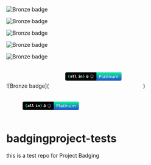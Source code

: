![Bronze badge](https://raw.githubusercontent.com/AllInOpenSource/ProjectBadging/main/src/assets/images/badges/badge.svg)

![Bronze badge](https://raw.githubusercontent.com/AllInOpenSource/ProjectBadging/main/src/assets/images/badges/badge.svg)

![Bronze badge](https://raw.githubusercontent.com/AllInOpenSource/ProjectBadging/main/src/assets/images/badges/badge.svg)

![Bronze badge](https://raw.githubusercontent.com/AllInOpenSource/ProjectBadging/main/src/assets/images/badges/badge.svg)

![Bronze badge](/home/kaxada/Projects/AllIn/BadgingAPI/assets/badge.svg)

![Bronze badge](<svg width="244" height="60" viewBox="0 0 244 60" fill="none" xmlns="http://www.w3.org/2000/svg">
<g filter="url(#filter0_d_2061_1478)">
<g clip-path="url(#clip0_2061_1478)">
<rect x="42.5" y="19" width="148" height="22" rx="4" fill="#030303"/>
<path d="M55.8672 31.4866C55.8672 30.9473 56.063 30.5217 56.4546 30.2097C56.8462 29.8977 57.3798 29.742 58.0551 29.7426H59.2021V29.2717C59.2033 29.1826 59.1824 29.0947 59.1412 29.0157C59.1 28.9367 59.0399 28.8691 58.9662 28.8191C58.7763 28.6943 58.5516 28.6336 58.3248 28.6458C58.1193 28.6384 57.9152 28.6832 57.7316 28.7758C57.6602 28.8113 57.5967 28.8607 57.5446 28.921C57.4925 28.9814 57.4529 29.0515 57.4282 29.1273H56.0309C56.0659 28.8927 56.1496 28.668 56.2765 28.4676C56.4037 28.2695 56.5694 28.0989 56.7637 27.9659C56.9755 27.822 57.2099 27.7146 57.4571 27.6481C57.7396 27.5717 58.0312 27.5344 58.3238 27.5373C58.6447 27.5337 58.9644 27.5758 59.2734 27.6625C59.5373 27.7368 59.7859 27.8578 60.0072 28.0198C60.2033 28.1638 60.3646 28.3501 60.479 28.5649C60.5934 28.7848 60.6514 29.0296 60.6476 29.2775V32.9369H59.2695V31.8776H59.1848C59.1673 32.0474 59.1129 32.2113 59.0254 32.3579C58.9379 32.5044 58.8194 32.6301 58.6782 32.726C58.3861 32.9308 58.015 33.0335 57.565 33.0342C57.0449 33.0342 56.6321 32.8958 56.3265 32.6191C56.0209 32.3424 55.8678 31.9649 55.8672 31.4866ZM58.1514 31.9209C58.4205 31.9325 58.6861 31.8565 58.9084 31.7043C58.9994 31.6433 59.0738 31.5607 59.1251 31.4639C59.1763 31.3671 59.2028 31.2591 59.2021 31.1496V30.6103H58.0551C57.8607 30.6002 57.6691 30.66 57.5149 30.7788C57.4463 30.838 57.3923 30.9123 57.3572 30.9958C57.3221 31.0794 57.3069 31.1699 57.3127 31.2603C57.3086 31.3528 57.3261 31.4449 57.3637 31.5295C57.4013 31.614 57.458 31.6887 57.5293 31.7476C57.7101 31.8766 57.9298 31.9392 58.1514 31.9248V31.9209Z" fill="white"/>
<path d="M64.4644 25.6953V31.1016C64.4567 31.1731 64.465 31.2455 64.4889 31.3133C64.5128 31.3811 64.5515 31.4427 64.6023 31.4936C64.6531 31.5445 64.7147 31.5834 64.7825 31.6074C64.8502 31.6314 64.9225 31.6399 64.994 31.6323H66.5849V32.9333H64.8515C64.2795 32.9333 63.8301 32.7709 63.5033 32.446C63.1765 32.1212 63.0141 31.6717 63.016 31.0978V26.9963H61.3789V25.6953H64.4644Z" fill="white"/>
<path d="M70.0074 25.6953V31.1016C69.9997 31.1732 70.0081 31.2456 70.032 31.3135C70.0559 31.3815 70.0947 31.4431 70.1457 31.494C70.1966 31.545 70.2583 31.5838 70.3262 31.6077C70.3941 31.6316 70.4665 31.64 70.5381 31.6323H72.128V32.9333H70.3946C69.8225 32.9333 69.3731 32.7709 69.0464 32.446C68.7196 32.1212 68.5591 31.6717 68.5649 31.0978V26.9963H66.9277V25.6953H70.0074Z" fill="white"/>
<path d="M77.2363 31.6254H79.119V28.9357H77.4819V27.6337H80.4672V31.6254H81.9609V32.936H77.2421L77.2363 31.6254ZM78.8301 26.0823C78.826 25.991 78.8416 25.8999 78.8759 25.8151C78.9101 25.7304 78.9621 25.654 79.0285 25.5911C79.1729 25.4641 79.3612 25.3985 79.5533 25.4082H79.8422C80.0346 25.3986 80.2231 25.4643 80.368 25.5911C80.4342 25.6541 80.4861 25.7305 80.5201 25.8152C80.5542 25.9 80.5696 25.991 80.5654 26.0823C80.5693 26.1739 80.5533 26.2654 80.5186 26.3503C80.4838 26.4352 80.4312 26.5117 80.3642 26.5744C80.2161 26.7024 80.0242 26.768 79.8287 26.7573H79.5495C79.3567 26.7675 79.1676 26.7018 79.0227 26.5744C78.9573 26.5108 78.9063 26.4341 78.8731 26.3492C78.8399 26.2643 78.8252 26.1733 78.8301 26.0823Z" fill="white"/>
<path d="M82.791 32.9367V27.6344H84.1595V28.5502H84.2558C84.2713 28.4031 84.317 28.2608 84.3901 28.1322C84.4631 28.0036 84.562 27.8915 84.6804 27.8029C84.918 27.6257 85.2297 27.5374 85.6155 27.5381C86.1548 27.5381 86.5805 27.7146 86.8925 28.0677C87.2045 28.4208 87.3602 28.9024 87.3595 29.5123V32.9338H85.915V29.6567C85.9218 29.5409 85.9053 29.4248 85.8664 29.3155C85.8276 29.2061 85.7671 29.1057 85.6887 29.0202C85.5197 28.8711 85.3021 28.7889 85.0767 28.7889C84.8514 28.7889 84.6338 28.8711 84.4647 29.0202C84.386 29.1056 84.3252 29.2059 84.286 29.3153C84.2468 29.4246 84.2299 29.5407 84.2365 29.6567V32.9309L82.791 32.9367Z" fill="white"/>
<path d="M50.6479 29.1406C51.2129 29.1406 51.4761 28.8773 51.4376 28.3509L51.3413 26.837C51.3252 26.5983 51.3579 26.3587 51.4376 26.1331C51.512 25.9339 51.6328 25.7553 51.79 25.6121C51.9545 25.4633 52.1479 25.3502 52.3582 25.2799C52.5991 25.1998 52.8517 25.1607 53.1055 25.1643H53.7613V26.2689H53.2692C53.0756 26.2566 52.8841 26.3147 52.7299 26.4326C52.6009 26.5414 52.5431 26.7157 52.5556 26.9526L52.6519 28.4664C52.6691 28.6239 52.6498 28.7832 52.5955 28.932C52.5412 29.0808 52.4534 29.2151 52.339 29.3245C52.0874 29.5456 51.7628 29.6656 51.4279 29.6615V29.7097C51.8131 29.7225 52.1184 29.8397 52.3438 30.0612C52.4566 30.1746 52.5429 30.3118 52.5962 30.4627C52.6495 30.6136 52.6685 30.7745 52.6519 30.9337L52.5556 32.4379C52.5447 32.5283 52.5552 32.62 52.5861 32.7056C52.6171 32.7912 52.6676 32.8684 52.7338 32.931C52.8827 33.0564 53.0739 33.1201 53.2683 33.1091H53.7604V34.2272H53.1055C52.8529 34.2303 52.6017 34.1896 52.363 34.1068C52.1487 34.0344 51.9519 33.9179 51.7852 33.7649C51.6261 33.6148 51.5038 33.4299 51.4279 33.2247C51.3441 32.997 51.3112 32.7538 51.3316 32.5121L51.4279 31.0464C51.4472 30.7838 51.3942 30.5847 51.269 30.4493C51.1439 30.3145 50.933 30.2461 50.6383 30.2461H49.5V29.1406H50.6479Z" fill="#06F395"/>
<path d="M89.5742 34.23V33.1119H90.0654C90.2607 33.1237 90.4539 33.0657 90.6104 32.9482C90.7424 32.8394 90.803 32.6689 90.7886 32.4378L90.6923 30.924C90.666 30.5638 90.7671 30.2778 90.9956 30.0659C91.2472 29.8449 91.5717 29.7248 91.9066 29.7289V29.6807C91.5674 29.6861 91.2393 29.5602 90.9908 29.3292C90.8785 29.2157 90.7933 29.0783 90.7416 28.9272C90.6899 28.7761 90.6731 28.6153 90.6923 28.4567L90.7886 26.9525C90.8004 26.8598 90.79 26.7655 90.7582 26.6776C90.7264 26.5897 90.6741 26.5106 90.6056 26.4469C90.4541 26.3221 90.2614 26.2585 90.0654 26.2688H89.5742V25.1604H90.2397C90.4904 25.1569 90.7398 25.1976 90.9764 25.2807C91.1868 25.3547 91.3799 25.471 91.5436 25.6226C91.7015 25.7717 91.8233 25.9548 91.8999 26.158C91.9829 26.3842 92.0141 26.626 91.9914 26.8659L91.8951 28.3412C91.8758 28.6041 91.9288 28.8025 92.054 28.9334C92.1792 29.0644 92.3901 29.126 92.6857 29.126H93.8326V30.2393H92.6876C92.122 30.2393 91.8585 30.506 91.897 31.0395L91.9933 32.5438C92.0094 32.7806 91.9766 33.0183 91.897 33.2419C91.824 33.4446 91.7053 33.6278 91.5503 33.7774C91.3876 33.93 91.1933 34.0451 90.9812 34.1144C90.7421 34.1938 90.4915 34.2328 90.2397 34.23H89.5742Z" fill="#06F395"/>
<path d="M102.517 33.4948L99.8043 30.1808C99.5203 29.829 99.2981 29.5264 99.1376 29.2731C98.9771 29.0128 98.8629 28.7666 98.795 28.5344C98.7271 28.3022 98.6931 28.0489 98.6931 27.7745C98.6931 27.3242 98.7703 26.9477 98.9246 26.6452C99.0789 26.3356 99.3228 26.0999 99.6561 25.9381C99.9956 25.7762 100.431 25.6953 100.962 25.6953C101.172 25.6953 101.4 25.7094 101.647 25.7375C101.894 25.7586 102.113 25.7833 102.304 25.8114V26.8668C102.181 26.8527 102.023 26.8352 101.832 26.814C101.641 26.7929 101.452 26.7789 101.267 26.7718C101.082 26.7578 100.931 26.7507 100.814 26.7507C100.4 26.7507 100.113 26.8422 99.9524 27.0251C99.7919 27.2081 99.7117 27.4719 99.7117 27.8167C99.7117 28.1052 99.7703 28.3725 99.8876 28.6188C100.011 28.8651 100.202 29.1465 100.462 29.4631L103.767 33.4948H102.517ZM100.249 33.6953C99.7672 33.6953 99.3444 33.5898 98.9802 33.3787C98.616 33.1676 98.332 32.8826 98.1283 32.5238C97.9308 32.1579 97.832 31.7534 97.832 31.3101V31.1623C97.832 30.6487 97.9555 30.1949 98.2024 29.8009C98.4555 29.4068 98.7734 29.0972 99.1561 28.8721L99.6654 29.6425C99.4308 29.7833 99.2364 29.9943 99.082 30.2758C98.9339 30.5502 98.8598 30.8598 98.8598 31.2045C98.8598 31.5071 98.9185 31.7674 99.0357 31.9855C99.1592 32.2037 99.3289 32.369 99.545 32.4816C99.761 32.5942 100.005 32.6505 100.276 32.6505C100.684 32.6505 101.042 32.5238 101.351 32.2705C101.665 32.0102 101.909 31.6197 102.082 31.099C102.255 30.5783 102.341 29.9205 102.341 29.1254H103.304C103.304 29.8431 103.233 30.4834 103.091 31.0462C102.949 31.6091 102.743 32.0876 102.471 32.4816C102.205 32.8756 101.885 33.1782 101.508 33.3892C101.131 33.5933 100.712 33.6953 100.249 33.6953ZM101.332 29.2943V28.3444H103.832V29.2943H101.332Z" fill="white"/>
<path d="M112.458 25C111.817 24.9992 111.184 25.1341 110.598 25.396C110.865 25.8483 111.131 26.3017 111.397 26.7561C112.104 26.4932 112.882 26.502 113.584 26.781C113.839 26.3229 114.094 25.8657 114.349 25.4092C113.754 25.1383 113.109 24.9989 112.458 25Z" fill="#199AD6"/>
<path d="M115.212 25.9229C114.944 26.3726 114.676 26.8219 114.408 27.2706C115.005 27.7651 115.398 28.4691 115.508 29.2434L117.054 29.1797C116.985 28.5372 116.785 27.9162 116.468 27.3557C116.151 26.7953 115.723 26.3074 115.212 25.9229Z" fill="#69C7B9"/>
<path d="M110.474 27.2985L109.639 25.9717C108.707 26.6992 108.082 27.7602 107.893 28.9388C107.703 30.1174 107.963 31.325 108.619 32.3161L109.815 31.3068C109.436 30.6681 109.295 29.913 109.415 29.1775C109.536 28.4421 109.912 27.7746 110.474 27.2954V27.2985Z" fill="#D61B5E"/>
<path d="M115.485 30.29C115.383 30.8241 115.146 31.3221 114.797 31.7349C114.448 32.1477 113.999 32.461 113.495 32.644C112.99 32.827 112.448 32.8733 111.92 32.7784C111.393 32.6835 110.899 32.4507 110.487 32.1028L109.305 33.1315C109.926 33.7189 110.694 34.1215 111.525 34.2951C112.357 34.4687 113.219 34.4066 114.018 34.1158C114.817 33.8249 115.521 33.3165 116.055 32.6461C116.588 31.9756 116.929 31.1691 117.041 30.3149L115.485 30.29Z" fill="#BF9CC9"/>
<rect width="66" height="22" transform="translate(124.5 19)" fill="url(#paint0_linear_2061_1478)"/>
<path d="M134.592 26.08C135.128 26.08 135.592 26.18 135.984 26.38C136.384 26.572 136.696 26.848 136.92 27.208C137.144 27.568 137.256 27.996 137.256 28.492C137.256 28.988 137.144 29.416 136.92 29.776C136.696 30.136 136.384 30.416 135.984 30.616C135.592 30.808 135.128 30.904 134.592 30.904H132.756V34H131.796V26.08H134.592ZM134.448 30.004C135.072 30.004 135.528 29.876 135.816 29.62C136.104 29.356 136.248 28.98 136.248 28.492C136.248 27.996 136.104 27.62 135.816 27.364C135.528 27.108 135.072 26.98 134.448 26.98H132.756V30.004H134.448ZM139.852 25.24V32.476C139.852 32.78 139.908 32.992 140.02 33.112C140.132 33.224 140.312 33.28 140.56 33.28C140.72 33.28 140.852 33.268 140.956 33.244C141.06 33.22 141.2 33.176 141.376 33.112L141.22 33.952C141.092 34.008 140.952 34.048 140.8 34.072C140.648 34.104 140.492 34.12 140.332 34.12C139.844 34.12 139.48 33.988 139.24 33.724C139.008 33.46 138.892 33.056 138.892 32.512V25.24H139.852ZM146.112 30.124C146.112 29.676 145.992 29.332 145.752 29.092C145.512 28.844 145.172 28.72 144.732 28.72C144.316 28.72 143.964 28.812 143.676 28.996C143.388 29.172 143.176 29.46 143.04 29.86L142.26 29.38C142.42 28.932 142.716 28.572 143.148 28.3C143.58 28.02 144.116 27.88 144.756 27.88C145.188 27.88 145.58 27.956 145.932 28.108C146.284 28.252 146.56 28.476 146.76 28.78C146.968 29.076 147.072 29.46 147.072 29.932V32.836C147.072 33.124 147.224 33.268 147.528 33.268C147.68 33.268 147.828 33.248 147.972 33.208L147.924 33.964C147.764 34.044 147.556 34.084 147.3 34.084C147.068 34.084 146.86 34.04 146.676 33.952C146.492 33.864 146.348 33.732 146.244 33.556C146.14 33.372 146.088 33.144 146.088 32.872V32.752L146.328 32.788C146.232 33.1 146.068 33.356 145.836 33.556C145.604 33.748 145.344 33.892 145.056 33.988C144.768 34.076 144.484 34.12 144.204 34.12C143.852 34.12 143.524 34.06 143.22 33.94C142.916 33.82 142.672 33.64 142.488 33.4C142.312 33.152 142.224 32.848 142.224 32.488C142.224 32.04 142.372 31.672 142.668 31.384C142.972 31.088 143.392 30.888 143.928 30.784L146.304 30.316V31.108L144.372 31.504C143.98 31.584 143.688 31.696 143.496 31.84C143.304 31.984 143.208 32.184 143.208 32.44C143.208 32.688 143.304 32.892 143.496 33.052C143.696 33.204 143.976 33.28 144.336 33.28C144.568 33.28 144.788 33.252 144.996 33.196C145.212 33.132 145.404 33.04 145.572 32.92C145.74 32.792 145.872 32.636 145.968 32.452C146.064 32.26 146.112 32.036 146.112 31.78V30.124ZM150.587 26.296V32.344C150.587 32.64 150.671 32.86 150.839 33.004C151.007 33.148 151.223 33.22 151.487 33.22C151.719 33.22 151.919 33.18 152.087 33.1C152.255 33.02 152.407 32.912 152.543 32.776L152.879 33.58C152.695 33.748 152.475 33.88 152.219 33.976C151.971 34.072 151.683 34.12 151.355 34.12C151.051 34.12 150.767 34.068 150.503 33.964C150.239 33.852 150.027 33.68 149.867 33.448C149.715 33.208 149.635 32.896 149.627 32.512V26.56L150.587 26.296ZM152.771 28V28.828H148.427V28H152.771ZM154.678 26.848C154.462 26.848 154.286 26.784 154.15 26.656C154.022 26.52 153.958 26.344 153.958 26.128C153.958 25.912 154.022 25.74 154.15 25.612C154.286 25.476 154.462 25.408 154.678 25.408C154.894 25.408 155.066 25.476 155.194 25.612C155.33 25.74 155.398 25.912 155.398 26.128C155.398 26.344 155.33 26.52 155.194 26.656C155.066 26.784 154.894 26.848 154.678 26.848ZM155.158 28V34H154.198V28H155.158ZM157.386 34V28H158.226L158.31 29.344L158.154 29.212C158.282 28.892 158.454 28.636 158.67 28.444C158.886 28.244 159.134 28.1 159.414 28.012C159.702 27.924 159.998 27.88 160.302 27.88C160.734 27.88 161.126 27.964 161.478 28.132C161.83 28.292 162.11 28.54 162.318 28.876C162.534 29.212 162.642 29.64 162.642 30.16V34H161.682V30.496C161.682 29.832 161.538 29.372 161.25 29.116C160.97 28.852 160.622 28.72 160.206 28.72C159.918 28.72 159.63 28.788 159.342 28.924C159.054 29.06 158.814 29.28 158.622 29.584C158.438 29.888 158.346 30.296 158.346 30.808V34H157.386ZM166.987 34.12C166.603 34.12 166.239 34.048 165.895 33.904C165.559 33.76 165.283 33.528 165.067 33.208C164.859 32.88 164.755 32.456 164.755 31.936V28H165.715V31.684C165.715 32.292 165.847 32.712 166.111 32.944C166.375 33.168 166.747 33.28 167.227 33.28C167.451 33.28 167.671 33.244 167.887 33.172C168.103 33.092 168.295 32.972 168.463 32.812C168.639 32.644 168.775 32.432 168.871 32.176C168.975 31.92 169.027 31.616 169.027 31.264V28H169.987V34H169.147L169.087 33.088C168.879 33.448 168.595 33.712 168.235 33.88C167.883 34.04 167.467 34.12 166.987 34.12ZM172.221 34V28H173.061L173.121 28.936C173.337 28.568 173.617 28.3 173.961 28.132C174.313 27.964 174.673 27.88 175.041 27.88C175.465 27.88 175.865 27.976 176.241 28.168C176.617 28.36 176.905 28.656 177.105 29.056C177.233 28.784 177.413 28.564 177.645 28.396C177.877 28.22 178.129 28.092 178.401 28.012C178.681 27.924 178.945 27.88 179.193 27.88C179.577 27.88 179.941 27.96 180.285 28.12C180.637 28.28 180.925 28.528 181.149 28.864C181.373 29.2 181.485 29.632 181.485 30.16V34H180.525V30.256C180.525 29.712 180.389 29.32 180.117 29.08C179.845 28.84 179.509 28.72 179.109 28.72C178.797 28.72 178.505 28.796 178.233 28.948C177.961 29.1 177.741 29.324 177.573 29.62C177.413 29.916 177.333 30.28 177.333 30.712V34H176.373V30.256C176.373 29.712 176.237 29.32 175.965 29.08C175.693 28.84 175.357 28.72 174.957 28.72C174.693 28.72 174.421 28.792 174.141 28.936C173.869 29.072 173.641 29.292 173.457 29.596C173.273 29.9 173.181 30.3 173.181 30.796V34H172.221Z" fill="white"/>
</g>
</g>
<defs>
<filter id="filter0_d_2061_1478" x="40.5" y="17" width="152" height="26" filterUnits="userSpaceOnUse" color-interpolation-filters="sRGB">
<feFlood flood-opacity="0" result="BackgroundImageFix"/>
<feColorMatrix in="SourceAlpha" type="matrix" values="0 0 0 0 0 0 0 0 0 0 0 0 0 0 0 0 0 0 127 0" result="hardAlpha"/>
<feMorphology radius="2" operator="dilate" in="SourceAlpha" result="effect1_dropShadow_2061_1478"/>
<feOffset/>
<feComposite in2="hardAlpha" operator="out"/>
<feColorMatrix type="matrix" values="0 0 0 0 0.798128 0 0 0 0 0.8383 0 0 0 0 0.855517 0 0 0 0.15 0"/>
<feBlend mode="normal" in2="BackgroundImageFix" result="effect1_dropShadow_2061_1478"/>
<feBlend mode="normal" in="SourceGraphic" in2="effect1_dropShadow_2061_1478" result="shape"/>
</filter>
<linearGradient id="paint0_linear_2061_1478" x1="33" y1="0" x2="33" y2="22" gradientUnits="userSpaceOnUse">
<stop stop-color="#06F395"/>
<stop offset="1" stop-color="#1F44D2"/>
</linearGradient>
<clipPath id="clip0_2061_1478">
<rect x="42.5" y="19" width="148" height="22" rx="4" fill="white"/>
</clipPath>
</defs>
</svg>
)

<svg width="244" height="60" viewBox="0 0 244 60" fill="none" xmlns="http://www.w3.org/2000/svg">
<g filter="url(#filter0_d_2061_1478)">
<g clip-path="url(#clip0_2061_1478)">
<rect x="42.5" y="19" width="148" height="22" rx="4" fill="#030303"/>
<path d="M55.8672 31.4866C55.8672 30.9473 56.063 30.5217 56.4546 30.2097C56.8462 29.8977 57.3798 29.742 58.0551 29.7426H59.2021V29.2717C59.2033 29.1826 59.1824 29.0947 59.1412 29.0157C59.1 28.9367 59.0399 28.8691 58.9662 28.8191C58.7763 28.6943 58.5516 28.6336 58.3248 28.6458C58.1193 28.6384 57.9152 28.6832 57.7316 28.7758C57.6602 28.8113 57.5967 28.8607 57.5446 28.921C57.4925 28.9814 57.4529 29.0515 57.4282 29.1273H56.0309C56.0659 28.8927 56.1496 28.668 56.2765 28.4676C56.4037 28.2695 56.5694 28.0989 56.7637 27.9659C56.9755 27.822 57.2099 27.7146 57.4571 27.6481C57.7396 27.5717 58.0312 27.5344 58.3238 27.5373C58.6447 27.5337 58.9644 27.5758 59.2734 27.6625C59.5373 27.7368 59.7859 27.8578 60.0072 28.0198C60.2033 28.1638 60.3646 28.3501 60.479 28.5649C60.5934 28.7848 60.6514 29.0296 60.6476 29.2775V32.9369H59.2695V31.8776H59.1848C59.1673 32.0474 59.1129 32.2113 59.0254 32.3579C58.9379 32.5044 58.8194 32.6301 58.6782 32.726C58.3861 32.9308 58.015 33.0335 57.565 33.0342C57.0449 33.0342 56.6321 32.8958 56.3265 32.6191C56.0209 32.3424 55.8678 31.9649 55.8672 31.4866ZM58.1514 31.9209C58.4205 31.9325 58.6861 31.8565 58.9084 31.7043C58.9994 31.6433 59.0738 31.5607 59.1251 31.4639C59.1763 31.3671 59.2028 31.2591 59.2021 31.1496V30.6103H58.0551C57.8607 30.6002 57.6691 30.66 57.5149 30.7788C57.4463 30.838 57.3923 30.9123 57.3572 30.9958C57.3221 31.0794 57.3069 31.1699 57.3127 31.2603C57.3086 31.3528 57.3261 31.4449 57.3637 31.5295C57.4013 31.614 57.458 31.6887 57.5293 31.7476C57.7101 31.8766 57.9298 31.9392 58.1514 31.9248V31.9209Z" fill="white"/>
<path d="M64.4644 25.6953V31.1016C64.4567 31.1731 64.465 31.2455 64.4889 31.3133C64.5128 31.3811 64.5515 31.4427 64.6023 31.4936C64.6531 31.5445 64.7147 31.5834 64.7825 31.6074C64.8502 31.6314 64.9225 31.6399 64.994 31.6323H66.5849V32.9333H64.8515C64.2795 32.9333 63.8301 32.7709 63.5033 32.446C63.1765 32.1212 63.0141 31.6717 63.016 31.0978V26.9963H61.3789V25.6953H64.4644Z" fill="white"/>
<path d="M70.0074 25.6953V31.1016C69.9997 31.1732 70.0081 31.2456 70.032 31.3135C70.0559 31.3815 70.0947 31.4431 70.1457 31.494C70.1966 31.545 70.2583 31.5838 70.3262 31.6077C70.3941 31.6316 70.4665 31.64 70.5381 31.6323H72.128V32.9333H70.3946C69.8225 32.9333 69.3731 32.7709 69.0464 32.446C68.7196 32.1212 68.5591 31.6717 68.5649 31.0978V26.9963H66.9277V25.6953H70.0074Z" fill="white"/>
<path d="M77.2363 31.6254H79.119V28.9357H77.4819V27.6337H80.4672V31.6254H81.9609V32.936H77.2421L77.2363 31.6254ZM78.8301 26.0823C78.826 25.991 78.8416 25.8999 78.8759 25.8151C78.9101 25.7304 78.9621 25.654 79.0285 25.5911C79.1729 25.4641 79.3612 25.3985 79.5533 25.4082H79.8422C80.0346 25.3986 80.2231 25.4643 80.368 25.5911C80.4342 25.6541 80.4861 25.7305 80.5201 25.8152C80.5542 25.9 80.5696 25.991 80.5654 26.0823C80.5693 26.1739 80.5533 26.2654 80.5186 26.3503C80.4838 26.4352 80.4312 26.5117 80.3642 26.5744C80.2161 26.7024 80.0242 26.768 79.8287 26.7573H79.5495C79.3567 26.7675 79.1676 26.7018 79.0227 26.5744C78.9573 26.5108 78.9063 26.4341 78.8731 26.3492C78.8399 26.2643 78.8252 26.1733 78.8301 26.0823Z" fill="white"/>
<path d="M82.791 32.9367V27.6344H84.1595V28.5502H84.2558C84.2713 28.4031 84.317 28.2608 84.3901 28.1322C84.4631 28.0036 84.562 27.8915 84.6804 27.8029C84.918 27.6257 85.2297 27.5374 85.6155 27.5381C86.1548 27.5381 86.5805 27.7146 86.8925 28.0677C87.2045 28.4208 87.3602 28.9024 87.3595 29.5123V32.9338H85.915V29.6567C85.9218 29.5409 85.9053 29.4248 85.8664 29.3155C85.8276 29.2061 85.7671 29.1057 85.6887 29.0202C85.5197 28.8711 85.3021 28.7889 85.0767 28.7889C84.8514 28.7889 84.6338 28.8711 84.4647 29.0202C84.386 29.1056 84.3252 29.2059 84.286 29.3153C84.2468 29.4246 84.2299 29.5407 84.2365 29.6567V32.9309L82.791 32.9367Z" fill="white"/>
<path d="M50.6479 29.1406C51.2129 29.1406 51.4761 28.8773 51.4376 28.3509L51.3413 26.837C51.3252 26.5983 51.3579 26.3587 51.4376 26.1331C51.512 25.9339 51.6328 25.7553 51.79 25.6121C51.9545 25.4633 52.1479 25.3502 52.3582 25.2799C52.5991 25.1998 52.8517 25.1607 53.1055 25.1643H53.7613V26.2689H53.2692C53.0756 26.2566 52.8841 26.3147 52.7299 26.4326C52.6009 26.5414 52.5431 26.7157 52.5556 26.9526L52.6519 28.4664C52.6691 28.6239 52.6498 28.7832 52.5955 28.932C52.5412 29.0808 52.4534 29.2151 52.339 29.3245C52.0874 29.5456 51.7628 29.6656 51.4279 29.6615V29.7097C51.8131 29.7225 52.1184 29.8397 52.3438 30.0612C52.4566 30.1746 52.5429 30.3118 52.5962 30.4627C52.6495 30.6136 52.6685 30.7745 52.6519 30.9337L52.5556 32.4379C52.5447 32.5283 52.5552 32.62 52.5861 32.7056C52.6171 32.7912 52.6676 32.8684 52.7338 32.931C52.8827 33.0564 53.0739 33.1201 53.2683 33.1091H53.7604V34.2272H53.1055C52.8529 34.2303 52.6017 34.1896 52.363 34.1068C52.1487 34.0344 51.9519 33.9179 51.7852 33.7649C51.6261 33.6148 51.5038 33.4299 51.4279 33.2247C51.3441 32.997 51.3112 32.7538 51.3316 32.5121L51.4279 31.0464C51.4472 30.7838 51.3942 30.5847 51.269 30.4493C51.1439 30.3145 50.933 30.2461 50.6383 30.2461H49.5V29.1406H50.6479Z" fill="#06F395"/>
<path d="M89.5742 34.23V33.1119H90.0654C90.2607 33.1237 90.4539 33.0657 90.6104 32.9482C90.7424 32.8394 90.803 32.6689 90.7886 32.4378L90.6923 30.924C90.666 30.5638 90.7671 30.2778 90.9956 30.0659C91.2472 29.8449 91.5717 29.7248 91.9066 29.7289V29.6807C91.5674 29.6861 91.2393 29.5602 90.9908 29.3292C90.8785 29.2157 90.7933 29.0783 90.7416 28.9272C90.6899 28.7761 90.6731 28.6153 90.6923 28.4567L90.7886 26.9525C90.8004 26.8598 90.79 26.7655 90.7582 26.6776C90.7264 26.5897 90.6741 26.5106 90.6056 26.4469C90.4541 26.3221 90.2614 26.2585 90.0654 26.2688H89.5742V25.1604H90.2397C90.4904 25.1569 90.7398 25.1976 90.9764 25.2807C91.1868 25.3547 91.3799 25.471 91.5436 25.6226C91.7015 25.7717 91.8233 25.9548 91.8999 26.158C91.9829 26.3842 92.0141 26.626 91.9914 26.8659L91.8951 28.3412C91.8758 28.6041 91.9288 28.8025 92.054 28.9334C92.1792 29.0644 92.3901 29.126 92.6857 29.126H93.8326V30.2393H92.6876C92.122 30.2393 91.8585 30.506 91.897 31.0395L91.9933 32.5438C92.0094 32.7806 91.9766 33.0183 91.897 33.2419C91.824 33.4446 91.7053 33.6278 91.5503 33.7774C91.3876 33.93 91.1933 34.0451 90.9812 34.1144C90.7421 34.1938 90.4915 34.2328 90.2397 34.23H89.5742Z" fill="#06F395"/>
<path d="M102.517 33.4948L99.8043 30.1808C99.5203 29.829 99.2981 29.5264 99.1376 29.2731C98.9771 29.0128 98.8629 28.7666 98.795 28.5344C98.7271 28.3022 98.6931 28.0489 98.6931 27.7745C98.6931 27.3242 98.7703 26.9477 98.9246 26.6452C99.0789 26.3356 99.3228 26.0999 99.6561 25.9381C99.9956 25.7762 100.431 25.6953 100.962 25.6953C101.172 25.6953 101.4 25.7094 101.647 25.7375C101.894 25.7586 102.113 25.7833 102.304 25.8114V26.8668C102.181 26.8527 102.023 26.8352 101.832 26.814C101.641 26.7929 101.452 26.7789 101.267 26.7718C101.082 26.7578 100.931 26.7507 100.814 26.7507C100.4 26.7507 100.113 26.8422 99.9524 27.0251C99.7919 27.2081 99.7117 27.4719 99.7117 27.8167C99.7117 28.1052 99.7703 28.3725 99.8876 28.6188C100.011 28.8651 100.202 29.1465 100.462 29.4631L103.767 33.4948H102.517ZM100.249 33.6953C99.7672 33.6953 99.3444 33.5898 98.9802 33.3787C98.616 33.1676 98.332 32.8826 98.1283 32.5238C97.9308 32.1579 97.832 31.7534 97.832 31.3101V31.1623C97.832 30.6487 97.9555 30.1949 98.2024 29.8009C98.4555 29.4068 98.7734 29.0972 99.1561 28.8721L99.6654 29.6425C99.4308 29.7833 99.2364 29.9943 99.082 30.2758C98.9339 30.5502 98.8598 30.8598 98.8598 31.2045C98.8598 31.5071 98.9185 31.7674 99.0357 31.9855C99.1592 32.2037 99.3289 32.369 99.545 32.4816C99.761 32.5942 100.005 32.6505 100.276 32.6505C100.684 32.6505 101.042 32.5238 101.351 32.2705C101.665 32.0102 101.909 31.6197 102.082 31.099C102.255 30.5783 102.341 29.9205 102.341 29.1254H103.304C103.304 29.8431 103.233 30.4834 103.091 31.0462C102.949 31.6091 102.743 32.0876 102.471 32.4816C102.205 32.8756 101.885 33.1782 101.508 33.3892C101.131 33.5933 100.712 33.6953 100.249 33.6953ZM101.332 29.2943V28.3444H103.832V29.2943H101.332Z" fill="white"/>
<path d="M112.458 25C111.817 24.9992 111.184 25.1341 110.598 25.396C110.865 25.8483 111.131 26.3017 111.397 26.7561C112.104 26.4932 112.882 26.502 113.584 26.781C113.839 26.3229 114.094 25.8657 114.349 25.4092C113.754 25.1383 113.109 24.9989 112.458 25Z" fill="#199AD6"/>
<path d="M115.212 25.9229C114.944 26.3726 114.676 26.8219 114.408 27.2706C115.005 27.7651 115.398 28.4691 115.508 29.2434L117.054 29.1797C116.985 28.5372 116.785 27.9162 116.468 27.3557C116.151 26.7953 115.723 26.3074 115.212 25.9229Z" fill="#69C7B9"/>
<path d="M110.474 27.2985L109.639 25.9717C108.707 26.6992 108.082 27.7602 107.893 28.9388C107.703 30.1174 107.963 31.325 108.619 32.3161L109.815 31.3068C109.436 30.6681 109.295 29.913 109.415 29.1775C109.536 28.4421 109.912 27.7746 110.474 27.2954V27.2985Z" fill="#D61B5E"/>
<path d="M115.485 30.29C115.383 30.8241 115.146 31.3221 114.797 31.7349C114.448 32.1477 113.999 32.461 113.495 32.644C112.99 32.827 112.448 32.8733 111.92 32.7784C111.393 32.6835 110.899 32.4507 110.487 32.1028L109.305 33.1315C109.926 33.7189 110.694 34.1215 111.525 34.2951C112.357 34.4687 113.219 34.4066 114.018 34.1158C114.817 33.8249 115.521 33.3165 116.055 32.6461C116.588 31.9756 116.929 31.1691 117.041 30.3149L115.485 30.29Z" fill="#BF9CC9"/>
<rect width="66" height="22" transform="translate(124.5 19)" fill="url(#paint0_linear_2061_1478)"/>
<path d="M134.592 26.08C135.128 26.08 135.592 26.18 135.984 26.38C136.384 26.572 136.696 26.848 136.92 27.208C137.144 27.568 137.256 27.996 137.256 28.492C137.256 28.988 137.144 29.416 136.92 29.776C136.696 30.136 136.384 30.416 135.984 30.616C135.592 30.808 135.128 30.904 134.592 30.904H132.756V34H131.796V26.08H134.592ZM134.448 30.004C135.072 30.004 135.528 29.876 135.816 29.62C136.104 29.356 136.248 28.98 136.248 28.492C136.248 27.996 136.104 27.62 135.816 27.364C135.528 27.108 135.072 26.98 134.448 26.98H132.756V30.004H134.448ZM139.852 25.24V32.476C139.852 32.78 139.908 32.992 140.02 33.112C140.132 33.224 140.312 33.28 140.56 33.28C140.72 33.28 140.852 33.268 140.956 33.244C141.06 33.22 141.2 33.176 141.376 33.112L141.22 33.952C141.092 34.008 140.952 34.048 140.8 34.072C140.648 34.104 140.492 34.12 140.332 34.12C139.844 34.12 139.48 33.988 139.24 33.724C139.008 33.46 138.892 33.056 138.892 32.512V25.24H139.852ZM146.112 30.124C146.112 29.676 145.992 29.332 145.752 29.092C145.512 28.844 145.172 28.72 144.732 28.72C144.316 28.72 143.964 28.812 143.676 28.996C143.388 29.172 143.176 29.46 143.04 29.86L142.26 29.38C142.42 28.932 142.716 28.572 143.148 28.3C143.58 28.02 144.116 27.88 144.756 27.88C145.188 27.88 145.58 27.956 145.932 28.108C146.284 28.252 146.56 28.476 146.76 28.78C146.968 29.076 147.072 29.46 147.072 29.932V32.836C147.072 33.124 147.224 33.268 147.528 33.268C147.68 33.268 147.828 33.248 147.972 33.208L147.924 33.964C147.764 34.044 147.556 34.084 147.3 34.084C147.068 34.084 146.86 34.04 146.676 33.952C146.492 33.864 146.348 33.732 146.244 33.556C146.14 33.372 146.088 33.144 146.088 32.872V32.752L146.328 32.788C146.232 33.1 146.068 33.356 145.836 33.556C145.604 33.748 145.344 33.892 145.056 33.988C144.768 34.076 144.484 34.12 144.204 34.12C143.852 34.12 143.524 34.06 143.22 33.94C142.916 33.82 142.672 33.64 142.488 33.4C142.312 33.152 142.224 32.848 142.224 32.488C142.224 32.04 142.372 31.672 142.668 31.384C142.972 31.088 143.392 30.888 143.928 30.784L146.304 30.316V31.108L144.372 31.504C143.98 31.584 143.688 31.696 143.496 31.84C143.304 31.984 143.208 32.184 143.208 32.44C143.208 32.688 143.304 32.892 143.496 33.052C143.696 33.204 143.976 33.28 144.336 33.28C144.568 33.28 144.788 33.252 144.996 33.196C145.212 33.132 145.404 33.04 145.572 32.92C145.74 32.792 145.872 32.636 145.968 32.452C146.064 32.26 146.112 32.036 146.112 31.78V30.124ZM150.587 26.296V32.344C150.587 32.64 150.671 32.86 150.839 33.004C151.007 33.148 151.223 33.22 151.487 33.22C151.719 33.22 151.919 33.18 152.087 33.1C152.255 33.02 152.407 32.912 152.543 32.776L152.879 33.58C152.695 33.748 152.475 33.88 152.219 33.976C151.971 34.072 151.683 34.12 151.355 34.12C151.051 34.12 150.767 34.068 150.503 33.964C150.239 33.852 150.027 33.68 149.867 33.448C149.715 33.208 149.635 32.896 149.627 32.512V26.56L150.587 26.296ZM152.771 28V28.828H148.427V28H152.771ZM154.678 26.848C154.462 26.848 154.286 26.784 154.15 26.656C154.022 26.52 153.958 26.344 153.958 26.128C153.958 25.912 154.022 25.74 154.15 25.612C154.286 25.476 154.462 25.408 154.678 25.408C154.894 25.408 155.066 25.476 155.194 25.612C155.33 25.74 155.398 25.912 155.398 26.128C155.398 26.344 155.33 26.52 155.194 26.656C155.066 26.784 154.894 26.848 154.678 26.848ZM155.158 28V34H154.198V28H155.158ZM157.386 34V28H158.226L158.31 29.344L158.154 29.212C158.282 28.892 158.454 28.636 158.67 28.444C158.886 28.244 159.134 28.1 159.414 28.012C159.702 27.924 159.998 27.88 160.302 27.88C160.734 27.88 161.126 27.964 161.478 28.132C161.83 28.292 162.11 28.54 162.318 28.876C162.534 29.212 162.642 29.64 162.642 30.16V34H161.682V30.496C161.682 29.832 161.538 29.372 161.25 29.116C160.97 28.852 160.622 28.72 160.206 28.72C159.918 28.72 159.63 28.788 159.342 28.924C159.054 29.06 158.814 29.28 158.622 29.584C158.438 29.888 158.346 30.296 158.346 30.808V34H157.386ZM166.987 34.12C166.603 34.12 166.239 34.048 165.895 33.904C165.559 33.76 165.283 33.528 165.067 33.208C164.859 32.88 164.755 32.456 164.755 31.936V28H165.715V31.684C165.715 32.292 165.847 32.712 166.111 32.944C166.375 33.168 166.747 33.28 167.227 33.28C167.451 33.28 167.671 33.244 167.887 33.172C168.103 33.092 168.295 32.972 168.463 32.812C168.639 32.644 168.775 32.432 168.871 32.176C168.975 31.92 169.027 31.616 169.027 31.264V28H169.987V34H169.147L169.087 33.088C168.879 33.448 168.595 33.712 168.235 33.88C167.883 34.04 167.467 34.12 166.987 34.12ZM172.221 34V28H173.061L173.121 28.936C173.337 28.568 173.617 28.3 173.961 28.132C174.313 27.964 174.673 27.88 175.041 27.88C175.465 27.88 175.865 27.976 176.241 28.168C176.617 28.36 176.905 28.656 177.105 29.056C177.233 28.784 177.413 28.564 177.645 28.396C177.877 28.22 178.129 28.092 178.401 28.012C178.681 27.924 178.945 27.88 179.193 27.88C179.577 27.88 179.941 27.96 180.285 28.12C180.637 28.28 180.925 28.528 181.149 28.864C181.373 29.2 181.485 29.632 181.485 30.16V34H180.525V30.256C180.525 29.712 180.389 29.32 180.117 29.08C179.845 28.84 179.509 28.72 179.109 28.72C178.797 28.72 178.505 28.796 178.233 28.948C177.961 29.1 177.741 29.324 177.573 29.62C177.413 29.916 177.333 30.28 177.333 30.712V34H176.373V30.256C176.373 29.712 176.237 29.32 175.965 29.08C175.693 28.84 175.357 28.72 174.957 28.72C174.693 28.72 174.421 28.792 174.141 28.936C173.869 29.072 173.641 29.292 173.457 29.596C173.273 29.9 173.181 30.3 173.181 30.796V34H172.221Z" fill="white"/>
</g>
</g>
<defs>
<filter id="filter0_d_2061_1478" x="40.5" y="17" width="152" height="26" filterUnits="userSpaceOnUse" color-interpolation-filters="sRGB">
<feFlood flood-opacity="0" result="BackgroundImageFix"/>
<feColorMatrix in="SourceAlpha" type="matrix" values="0 0 0 0 0 0 0 0 0 0 0 0 0 0 0 0 0 0 127 0" result="hardAlpha"/>
<feMorphology radius="2" operator="dilate" in="SourceAlpha" result="effect1_dropShadow_2061_1478"/>
<feOffset/>
<feComposite in2="hardAlpha" operator="out"/>
<feColorMatrix type="matrix" values="0 0 0 0 0.798128 0 0 0 0 0.8383 0 0 0 0 0.855517 0 0 0 0.15 0"/>
<feBlend mode="normal" in2="BackgroundImageFix" result="effect1_dropShadow_2061_1478"/>
<feBlend mode="normal" in="SourceGraphic" in2="effect1_dropShadow_2061_1478" result="shape"/>
</filter>
<linearGradient id="paint0_linear_2061_1478" x1="33" y1="0" x2="33" y2="22" gradientUnits="userSpaceOnUse">
<stop stop-color="#06F395"/>
<stop offset="1" stop-color="#1F44D2"/>
</linearGradient>
<clipPath id="clip0_2061_1478">
<rect x="42.5" y="19" width="148" height="22" rx="4" fill="white"/>
</clipPath>
</defs>
</svg>


# badgingproject-tests
this is a test repo for Project Badging
